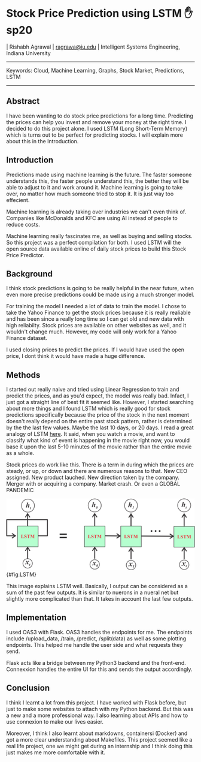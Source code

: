 # Stock Price Prediction using LSTM :hand: sp20

| Rishabh Agrawal
| ragrawa@iu.edu
| Intelligent Systems Engineering, Indiana University

---

Keywords: Cloud, Machine Learning, Graphs, Stock Market, Predictions, LSTM

---

## Abstract

I have been wanting to do stock price predictions for a long time. 
Predicting the prices can help you invest and remove your money 
at the right time. I decided to do this project alone. I used
LSTM (Long Short-Term Memory) which is turns out to be 
perfect for predicting stocks. I will explain more about this
in the Introduction. 


## Introduction

Predictions made using machine learning is the future.
The faster someone understands this, the faster people
understand this, the better they will be able to adjust
to it and work around it. Machine learning is going to 
take over, no matter how much someone tried to stop it.
It is just way too effecient.

Machine learning is already taking over industries we 
can't even think of. Companies like McDonalds and KFC 
are using AI instead of people to reduce costs.

Machine learning really fascinates me, as well as buying
and selling stocks. So this project was a perfect 
compilation for both. I used LSTM will the open source 
data available online of daily stock prices to build 
this Stock Price Predictor.

## Background
I think stock predictions is going to be really helpful in
the near future, when even more precise predictions could
be made using a much stronger model.

For training the model I needed a lot of data to train the model.
I chose to take the Yahoo Finance to get the stock prices
because it is really realiable and has been since a really
long time so I can get old and new data with high reliabilty.
Stock prices are available on other websites as well, and it
wouldn't change much. However, my code will only work for a 
Yahoo Finance dataset.

I used closing prices to predict the prices. If I would have
used the open price, I dont think it would have made a huge
difference. 


## Methods

I started out really naive and tried using Linear Regression 
to train and predict the prices, and as you'd expect, the model 
was really bad. Infact, I just got a straight line of best fit 
it seemed like. However, I started searching about more things 
and I found LSTM which is really good for stock predictions 
specifically because the price of the stock in the next moment 
doesn't really depend on the entire past stock pattern, rather 
is determined by the the last few values. Maybe the last 10 days, 
or 20 days. I read a great analogy of LSTM 
[here](https://colah.github.io/posts/2015-08-Understanding-LSTMs/). 
It said, when you watch a movie, and want to classify what kind of 
event is happening in the movie right now, you would base it upon the 
last 5-10 minutes of the movie rather than the entire movie as a whole. 

Stock prices do work like this. There is a term in during which the 
prices are steady, or up, or down and there are numerous reasons to 
that. New CEO assigned. New product lauched. New direction taken by 
the company. Merger with or acquiring a company. Market crash. Or 
even a GLOBAL PANDEMIC 

![LSTM](images/lstm.png){#fig:LSTM}

This image explains LSTM well. Basically, I output can be considered
as a sum of the past few outputs. It is similar to nuerons in a nueral 
net but slightly more complicated than that. It takes in account
the last few outputs.

## Implementation

I used OAS3 with Flask. OAS3 handles the endpoints for me. The 
endpoints include /upload_data, /train, /predict, /split(data)
as well as some plotting endpoints. This helped me handle the user
side and what requests they send.

Flask acts like a bridge between my Python3 backend and the front-end.
Connexxion handles the entire UI for this and sends the output accordingly.


## Conclusion
I think I learnt a lot from this project. I have worked with Flask before,
but just to make some websites to attach with my Python backend. But this
was a new and a more professional way. I also learning about APIs and 
how to use connexion to make our lives easier. 

Moreover, I think I also learnt about markdowns, containersi (Docker) and
got a more clear understanding about Makefiles. This project seemed like
a real life project, one we might get during an internship and I think doing
this just makes me more comfortable with it. 
